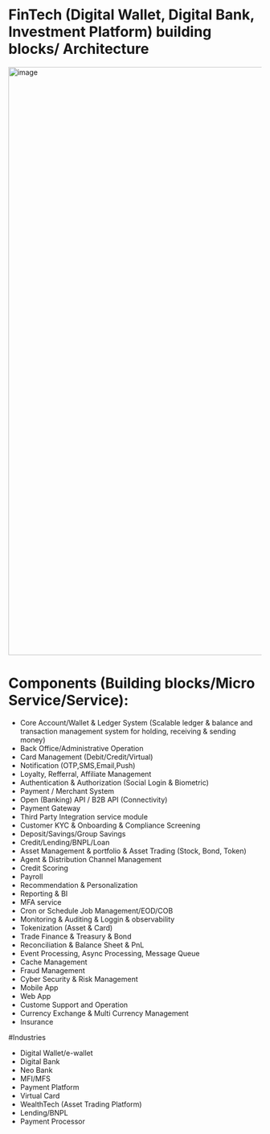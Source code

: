 # FinTech (Digital Wallet, Digital Bank, Investment Platform) building blocks/ Architecture
<img width="1170" alt="image" src="https://github.com/LogNi-FinTech/loofi-architecture/assets/4682274/416ad740-336e-411d-a6aa-1da6d690b9ef">


# Components (Building blocks/Micro Service/Service): 
- Core Account/Wallet & Ledger System (Scalable ledger & balance and transaction management system for holding, receiving & sending money)
- Back Office/Administrative Operation
- Card Management (Debit/Credit/Virtual)
- Notification (OTP,SMS,Email,Push)
- Loyalty, Refferral, Affiliate Management
- Authentication & Authorization (Social Login & Biometric)
- Payment / Merchant System
- Open (Banking) API / B2B API (Connectivity)
- Payment Gateway 
- Third Party Integration service module
- Customer KYC & Onboarding & Compliance Screening
- Deposit/Savings/Group Savings
- Credit/Lending/BNPL/Loan
- Asset Management & portfolio & Asset Trading (Stock, Bond, Token)
- Agent & Distribution Channel Management
- Credit Scoring
- Payroll
- Recommendation & Personalization
- Reporting & BI
- MFA service
- Cron or Schedule Job Management/EOD/COB
- Monitoring & Auditing & Loggin & observability
- Tokenization (Asset & Card)
- Trade Finance & Treasury & Bond
- Reconciliation & Balance Sheet & PnL
- Event Processing, Async Processing, Message Queue
- Cache Management
- Fraud Management
- Cyber Security & Risk Management
- Mobile App
- Web App
- Custome Support and Operation
- Currency Exchange & Multi Currency Management
- Insurance


#Industries
- Digital Wallet/e-wallet
- Digital Bank
- Neo Bank
- MFI/MFS
- Payment Platform
- Virtual Card
- WealthTech (Asset Trading Platform) 
- Lending/BNPL
- Payment Processor


